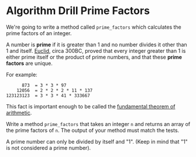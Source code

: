 # Algorithm Drill Prime Factors

We're going to write a method called `prime_factors` which calculates the prime factors of an integer.

A number is **prime** if it is greater than 1 and no number divides it other than 1 and itself. [Euclid](http://en.wikipedia.org/wiki/Euclid), circa 300BC, proved that every integer greater than 1 is either prime itself or the product of prime numbers, and that these **prime factors** are unique.

For example:

```script
      873  = 3 * 3 * 97 
    12056  = 2 * 2 * 2 * 11 * 137 
123123123  = 3 * 3 * 41 * 333667
```
This fact is important enough to be called the [fundamental theorem of arithmetic](http://en.wikipedia.org/wiki/Fundamental_theorem_of_arithmetic).

Write a method `prime_factors` that takes an integer `n` and returns an array of the prime factors of `n`.  The output of your method must match the tests.

A prime number can only be divided by itself and "1". (Keep in mind that "1" is not considered a prime number).
